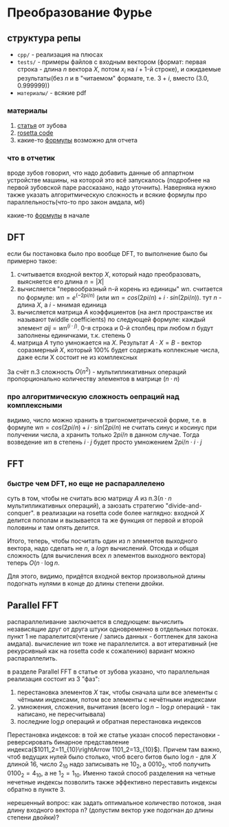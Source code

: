 #  Преобразование Фурье

## структура репы

- `cpp/` - реализация на плюсах
- `tests/` - примеры файлов с входным вектором (формат: первая строка - длина $n$ вектора $X$, потом $x_i$ на $i+1$-й строке), и ожидаемые результаты(без $n$ и в "читаемом" формате, т.е. $3+i$, вместо $(3.0, 0.999999)$)
- `материалы/` - всякие pdf

### материалы

1. [статья](материалы/parallel_fft.pdf) от зубова
2. [rosetta code](https://rosettacode.org/wiki/Fast_Fourier_transform)
3. какие-то [формулы](https://srikarthiks.files.wordpress.com/2019/01/r-parallel-programming-in-c-with-mpi-and-openmp.pdf) возможно для отчета

### что в отчетик

вроде зубов говорил, что надо добавить данные об аппартном устройстве машины, на которой это всё запускалось (подробнее на первой зубовской паре рассказано, надо уточнить). Наверняка нужно также указать алгоритмическую сложность и всякие формулы про параллельность(что-то про закон амдала, мб)

какие-то [формулы](https://srikarthiks.files.wordpress.com/2019/01/r-parallel-programming-in-c-with-mpi-and-openmp.pdf) в начале

## DFT

если бы постановка было про вообще DFT, то выполнение было бы примерно такое:
1. считывается входной вектор $X$, который надо преобразовать, выясняется его длина $n = |X|$
2. вычисляется "первообразный n-й корень из единицы" $wn$. считается по формуле: $wn = e^(-2pi/n)$ (или $wn = cos(2pi/n)+i\cdot sin(2pi/n)$). тут $n$ - длина $X$, а $i$ - мнимая единица
3. вычисляется матрица $A$ коэффициентов (на англ пространстве их называют twiddle coefficients) по следующей формуле: каждый элемент $aij = wn^(i\cdot j)$. 0-я строка и 0-й столбец при любом $n$ будут заполнены единичками, т.к. степень 0
4. матрица $A$ тупо умножается на $X$. Результат $A\cdot X = B$ - вектор соразмерный $X$, который 100% будет содержать коплексные числа, даже если X состоит не из комплексных

За счёт п.3 сложность $O(n^2)$ - мультипликативных операций пропорционально количеству элементов в матрице ($n\cdot n$)

### про алгоритмическую сложность оепраций над комплексными

видимо, число можно хранить в тригонометрической форме, т.е. в формуле $wn = cos(2pi/n)+i\cdot sin(2pi/n)$ не считать синус и косинус при получении числа, а хранить только $2pi/n$ в данном случае. Тогда возведение $wn$ в степень $i\cdot j$ будет просто умножением $2pi/n \cdot i \cdot j$

## FFT
### быстре чем DFT, но еще не распараллелено

суть в том, чтобы не считать всю матрицу $A$ из п.3($n\cdot n$ мультипликативных операций), а заюзать стратегию "divide-and-conquer". в реализации на rosetta code более наглядно: входной $X$ делится пополам и вызывается та же функция от первой и второй половины и там опять делится.

Итого, теперь, чтобы посчитать один из $n$ элементов выходного вектора, надо сделать не $n$, а $log{n}$ вычислений. Отсюда и общая сложность (для вычисления всех $n$ элементов выходного вектора) теперь $O(n\cdot \log{n}$.

Для этого, видимо, придётся входной вектор произвольной длины подогнать нулями в конце до длины степени двойки.

## Parallel FFT

распараллеливание заключается в следующем: вычислить независящие друг от друга штуки одновременно в отдельных потоках. пункт 1 не паралелится(чтение / запись данных - боттленек для закона амдала). вычисление $wn$ тоже не параллелится. а вот итеративный (не рекурсивный как на rosetta code к сожалению) вариант можно распараллелить.

в разделе Parallel FFT в статье от зубова указано, что параллельная реализация состоит из 3 "фаз":
1) перестановка элементов $X$ так, чтобы сначала шли все элементы с чётными индексами, потом все элементы с нечётными индексами
2) умножения, сложения, вычитания (всего $\log{n}-\log{p}$ операций - так написано, не пересчитывала)
3) последние $\log{p}$ операций и обратная перестановка индексов

Перестановка индексов: в той же статье указан способ перестановки - реверсировать бинарное представление индекса($1011_2=11_{10}\rightArrow 1101_2=13_{10}$). Причем там важно, чтоб ведущих нулей было столько, чтоб всего битов было $\log{n}$ - для $X$ длиной 16, число $2_{10}$ надо записывать не $10_2$, а $0010_2$, чтоб получить $0100_2=4_{10}$, а не $1_2=1_{10}$. Именно такой способ разделения на четные нечетные индексы позволить также эффективно переставить индексы обратно в пункте 3.

нерешенный вопрос: как задать оптимальное количество потоков, зная длину входного вектора n? (допустим вектор уже подогнан до длины степени двойки)?